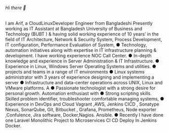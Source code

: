 ###### Hi there 👋
I am Arif, a CloudLinuxDeveloper Engineer from Bangladeshi Presently working as IT Assistant at Bangladesh University of Business and Technology
(BUBT ) & having solid working experience of 10 years’ in the field of IT Architecture, Network & Security System, Process Development,
IT configuration, Performance Evaluation of System,
● Technology, automation initiatives along with expertise in IT infrastructure planning & development. I have working experience NOC Call Center.
● In-depth knowledge and experience in Server Administration & IT Infrastructure.
● Experience in Linux, Windows Server Operating Systems and utilities.
● projects and teams in a range of IT environments
● Linux systems administrator with 3 years of experience designing and implementing a server
● Infrastructure and data-center operations across UNIX, Linux and VMware platforms. A
● Passionate technologist with a strong desire for personal growth. Automation enthusiast with
● Strong scripting skills. Skilled problem identifier, troubleshooter comfortable managing systems,
● Experience in DevOps and Cloud Vagrant ,AWS, Jenkins CICD , Sonatype Nexus,
  SonarQube, Git, Bitbucket , Grafana, Prometheus, Node exporter ,Confulence, Jira software, Docker,Nagios. Ansible.
● Recently I have done one Laravel Monolithic Project to Microservices CI CD Deploy In Jenkins Docker.

<!--
**CloudLinuxDeveloper/CloudLinuxDeveloper** is a ✨ _special_ ✨ repository because its `README.md` (this file) appears on your GitHub profile.

Here are some ideas to get you started:

- 🔭 I’m currently working on ...
- 🌱 I’m currently learning ...
- 👯 I’m looking to collaborate on ...
- 🤔 I’m looking for help with ...
- 💬 Ask me about ...
- 📫 How to reach me: ...
- 😄 Pronouns: ...
- ⚡ Fun fact: ...
-->
